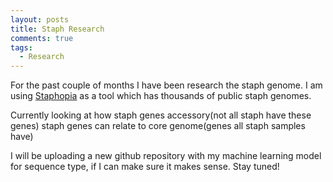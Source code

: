 ```yaml
---
layout: posts
title: Staph Research
comments: true
tags:
  - Research 
---
```


For the past couple of months I have been research the staph genome. I am using [Staphopia](https://github.com/staphopia/staphopia-r) as a tool which has thousands of public staph genomes. 

Currently looking at how staph genes accessory(not all staph have these genes) staph genes can relate to core genome(genes all staph samples have)

I will be uploading a new github repository with my machine learning model for sequence type, if I can make sure it makes sense. Stay tuned!

